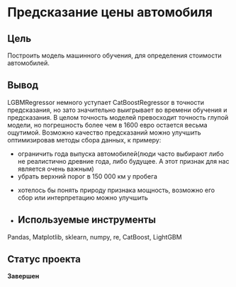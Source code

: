# Предсказание цены автомобиля

## Цель
Построить модель машинного обучения, для определения стоимости автомобилей.
## Вывод 
LGBMRegressor немного уступает CatBoostRegressor в точности предсказания, но зато значительно выигрывает во времени обучения и предсказания. В целом точность моделей превосходит точность глупой модели, но погрешность более чем в 1600 евро остается весьма ощутимой.
Возможно качество предсказаний можно улучшить оптимизировав методы сбора данных, к примеру:
* ограничить года выпуска автомобилей(люди часто выбирают либо не реалистично древние года, либо будущее. А этот признак для нас является очень важным)
* убрать верхний порог в 150 000 км у пробега
+ хотелось бы понять природу признака мощность, возможно его сбор или интерпретацию можно улучшить
+ ## Используемые инструменты
Pandas, Matplotlib, sklearn, numpy, re, CatBoost, LightGBM
## Статус проекта
**Завершен**
